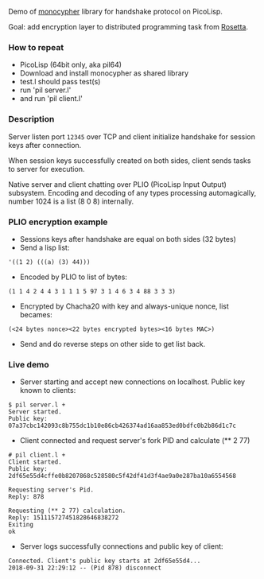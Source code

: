 Demo of [monocypher](https://monocypher.org/) library for handshake protocol on PicoLisp.

Goal: add encryption layer to distributed programming task from [Rosetta](https://rosettacode.org/wiki/Distributed_programming#PicoLisp).

### How to repeat
* PicoLisp (64bit only, aka pil64)
* Download and install monocypher as shared library
* test.l should pass test(s)
* run 'pil server.l'
* and run 'pil client.l'

### Description
Server listen port `12345` over TCP and client initialize handshake for session keys after connection.

When session keys successfully created on both sides, client sends tasks to server for execution.

Native server and client chatting over PLIO (PicoLisp Input Output) subsystem.
Encoding and decoding of any types processing automagically, number 1024 is a list (8 0 8) internally.

### PLIO encryption example
* Sessions keys after handshake are equal on both sides (32 bytes)
* Send a lisp list:
```
'((1 2) (((a) (3) 44)))
```
* Encoded by PLIO to list of bytes:
```
(1 1 4 2 4 4 3 1 1 1 5 97 3 1 4 6 3 4 88 3 3 3)
```
* Encrypted by Chacha20 with key and always-unique nonce, list becames:
```
(<24 bytes nonce><22 bytes encrypted bytes><16 bytes MAC>)
```
* Send and do reverse steps on other side to get list back.

### Live demo
* Server starting and accept new connections on localhost. Public key known to clients: 
```
$ pil server.l +
Server started.
Public key: 07a37cbc142093c8b755dc1b10e86cb426374ad16aa853ed0bdfc0b2b86d1c7c
```
* Client connected and request server's fork PID and calculate (** 2 77)
```
# pil client.l +
Client started.
Public key: 2df65e55d4cffe0b8207868c528580c5f42df41d3f4ae9a0e287ba10a6554568

Requesting server's Pid.
Reply: 878

Requesting (** 2 77) calculation.
Reply: 151115727451828646838272
Exiting
ok
```
* Server logs successfully connections and public key of client:
```
Connected. Client's public key starts at 2df65e55d4...
2018-09-31 22:29:12 -- (Pid 878) disconnect
```
